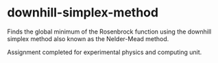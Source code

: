 # downhill-simplex-method
Finds the global minimum of the Rosenbrock function using the downhill simplex method also known as the Nelder-Mead method. 

Assignment completed for experimental physics and computing unit.
